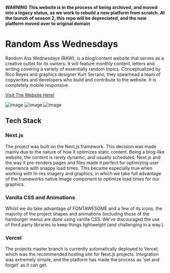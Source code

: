 ***WARNING***
**This website is in the process of being archived, and moved into a legacy status, as we work to rebuild a new platform from scratch. At the launch of season 2, this repo will be depreciated, and the new platform moved over to original domain**

# Random Ass Wednesdays

Random Ass Wednesdays (RAW), is a blog/content website that serves as a creative outlet for its owners. It will feature monthly content, letters and writing covering a variety of essentially random topics. Conceptualized by Rico Reyes and graphics designer Kurt Serrano, they spearhead a team of copywrites and developers who build and contribute to the website. It is completely mobile responsive.

[Visit The Website Here!](https://random-ass-wednesday.com)

![image](https://user-images.githubusercontent.com/81446472/190063992-624215ce-e1e1-4af0-92c1-11887a9a3ec0.png)
![image](https://user-images.githubusercontent.com/81446472/190064031-3fdba0f3-7eec-40af-82f4-22d6f6339c6c.png)
![image](https://user-images.githubusercontent.com/81446472/190064073-e4f95524-6cf8-4456-a81f-ce6dae15bace.png)

## Tech Stack
### Next.js

The project was built on the Next.js framework. This decision was made mainly due to the nature of how it optimizes static content. Being a blog-like website, the content is rarely dynamic, and usually scheduled. Next.js and the way it pre-renders pages and files made it perfect for optimizing user experience with snappy load times. This became especially true when working with hi-res imagery and graphics, in which we take full advantage of the frameworks native Image component to optimize load times for our graphics.

### Vanilla CSS and Animations

Whilst we do take advantage of FONTAWESOME and a few of its icons, the majority of the project shapes and animations (including those of the hamburger menu) are done using vanilla CSS. We've discouraged the use of third party libraries to keep things lightweight (and challenging in a way.).

### Vercel

The projects master branch is currently automatically deployed to Vercel, which was the recommended hosting site for Next.js projects. Integration was extremely simple, and the platform has made the process as 'set and forget' as it can get.
